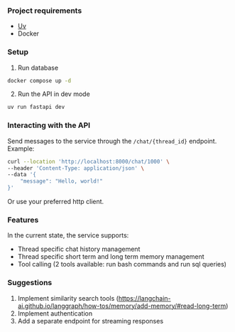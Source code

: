 ### Project requirements

- [Uv](https://docs.astral.sh/uv/getting-started/installation/)
- Docker

### Setup

1. Run database

```bash
docker compose up -d
```

2. Run the API in dev mode

```bash
uv run fastapi dev
```

### Interacting with the API

Send messages to the service through the `/chat/{thread_id}` endpoint.
Example:

```bash
curl --location 'http://localhost:8000/chat/1000' \
--header 'Content-Type: application/json' \
--data '{
    "message": "Hello, world!"
}'
```

Or use your preferred http client.

### Features

In the current state, the service supports:

- Thread specific chat history management
- Thread specific short term and long term memory management
- Tool calling (2 tools available: run bash commands and run sql queries)

### Suggestions

1. Implement similarity search tools (<https://langchain-ai.github.io/langgraph/how-tos/memory/add-memory/#read-long-term>)
2. Implement authentication
3. Add a separate endpoint for streaming responses
